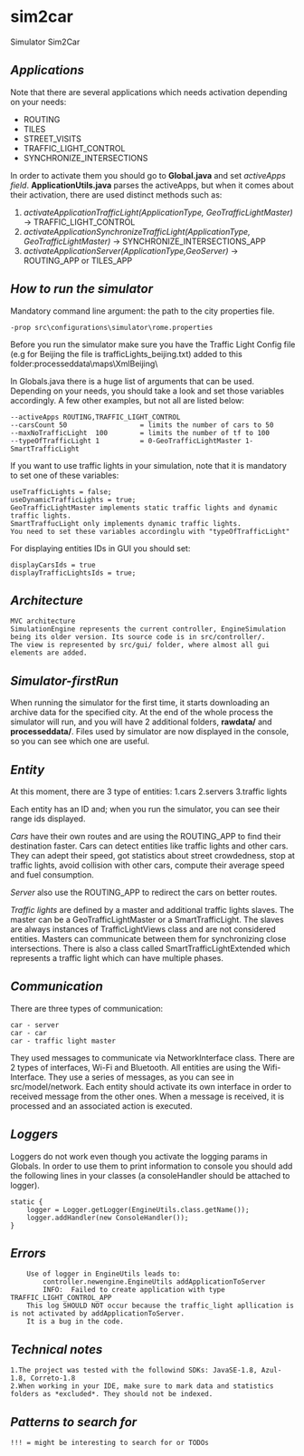 # sim2car
Simulator Sim2Car

## *Applications*
Note that there are several applications which needs activation depending on your needs:
- ROUTING
- TILES
- STREET_VISITS
- TRAFFIC_LIGHT_CONTROL
- SYNCHRONIZE_INTERSECTIONS

In order to activate them you should go to **Global.java** and set  *activeApps field*.
**ApplicationUtils.java** parses the activeApps, but when it comes about their activation, there are used distinct methods such as:
1. *activateApplicationTrafficLight(ApplicationType, GeoTrafficLightMaster)* -> TRAFFIC_LIGHT_CONTROL
2. *activateApplicationSynchronizeTrafficLight(ApplicationType, GeoTrafficLightMaster)* -> SYNCHRONIZE_INTERSECTIONS_APP
3. *activateApplicationServer(ApplicationType,GeoServer)* -> ROUTING_APP or TILES_APP

## *How to run the simulator*
Mandatory command line argument: the path to the city properties file. 

    -prop src\configurations\simulator\rome.properties

Before you run the simulator make sure you have the Traffic Light Config file (e.g for Beijing the file is trafficLights_beijing.txt)
added to this folder:processeddata\maps\XmlBeijing\

In Globals.java there is a huge list of arguments that can be used. Depending on your needs, you should
take a look and set those variables accordingly. A few other examples, but not all are listed below:

    --activeApps ROUTING,TRAFFIC_LIGHT_CONTROL
    --carsCount 50                  = limits the number of cars to 50
    --maxNoTrafficLight  100        = limits the number of tf to 100
    --typeOfTrafficLight 1          = 0-GeoTrafficLightMaster 1-SmartTrafficLight

If you want to use traffic lights in your simulation, note that it is mandatory to set one of these variables:

    useTrafficLights = false;
    useDynamicTrafficLights = true;
    GeoTrafficLightMaster implements static traffic lights and dynamic traffic lights.
    SmartTraffucLight only implements dynamic traffic lights.
    You need to set these variables accordinglu with "typeOfTrafficLight"

For displaying entities IDs in GUI you should set:

    displayCarsIds = true
    displayTrafficLightsIds = true;

## *Architecture*

    MVC architecture
    SimulationEngine represents the current controller, EngineSimulation being its older version. Its source code is in src/controller/.
    The view is represented by src/gui/ folder, where almost all gui elements are added.


## *Simulator-firstRun*
When running the simulator for the first time, it starts downloading an archive data for the specified city. At the end
of the whole process the simulator will run, and you will have 2 additional folders, **rawdata/** and **processeddata/**.
Files used by simulator are now displayed in the console, so you can see which one are useful.

## *Entity*
At this moment, there are 3 type of entities:
    1.cars
    2.servers
    3.traffic lights

Each entity has an ID and; when you run the simulator, you can see their range ids displayed.

*Cars* have their own routes and are using the ROUTING_APP to find their destination faster. Cars can detect entities like 
traffic lights and other cars. They can adept their speed, got statistics about street crowdedness, stop at traffic lights,
avoid collision with other cars, compute their average speed and fuel consumption.

*Server* also use the ROUTING_APP to redirect the cars on better routes.

*Traffic lights* are defined by a master and additional traffic lights slaves. The master can be a GeoTrafficLightMaster
or a SmartTrafficLight. The slaves are always instances of TrafficLightViews class and are not considered entities. Masters
can communicate between them for synchronizing close intersections. There is also a class called SmartTrafficLightExtended
which represents a traffic light which can have multiple phases.


## *Communication*  
There are three types of communication:
    
    car - server
    car - car
    car - traffic light master

They used messages to communicate via NetworkInterface class. 
There are 2 types of interfaces, Wi-Fi and Bluetooth.
All entities are using the Wifi-Interface. They use a series of messages, as you can see in src/model/network.
Each entity should activate its own interface in order to received message from the other ones. When a message is received,
it is processed and an associated action is executed.


## *Loggers*
Loggers do not work even though you activate the logging params in Globals. In order to use them to print information to console
you should add the following lines in your classes (a consoleHandler should be attached to logger).
    
    static {
		logger = Logger.getLogger(EngineUtils.class.getName());
		logger.addHandler(new ConsoleHandler());
	}

## *Errors*
        Use of logger in EngineUtils leads to:
            controller.newengine.EngineUtils addApplicationToServer
            INFO:  Failed to create application with type TRAFFIC_LIGHT_CONTROL_APP
        This log SHOULD NOT occur because the traffic_light apllication is is not activated by addApplicationToServer.
        It is a bug in the code.

## *Technical notes* 
    1.The project was tested with the followind SDKs: JavaSE-1.8, Azul-1.8, Correto-1.8
    2.When working in your IDE, make sure to mark data and statistics folders as *excluded*. They should not be indexed.

## *Patterns to search for*
    !!! = might be interesting to search for or TODOs
    
    